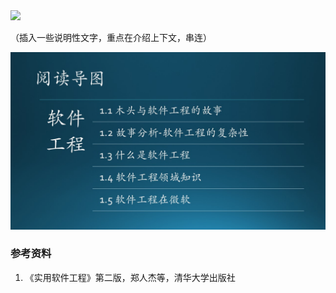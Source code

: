 <img src="Images/Slide1.JPG"/>

（插入一些说明性文字，重点在介绍上下文，串连）

<img src="Images/Slide2.JPG"/>



### 参考资料

1. 《实用软件工程》第二版，郑人杰等，清华大学出版社